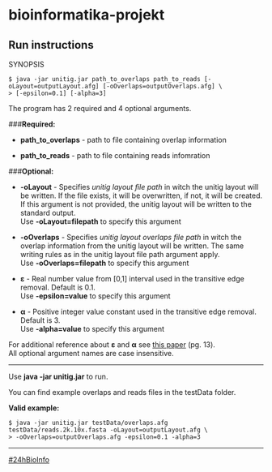 bioinformatika-projekt
======================

Run instructions
---------------------

SYNOPSIS
```shell
$ java -jar unitig.jar path_to_overlaps path_to_reads [-oLayout=outputLayout.afg] [-oOverlaps=outputOverlaps.afg] \
> [-epsilon=0.1] [-alpha=3]
```

The program has 2 required and 4 optional arguments.

###**Required:**

* **path_to_overlaps** -  path to file containing overlap information

* **path_to_reads**    -  path to file containing reads infomration

###**Optional:**

* **-oLayout**   -  Specifies *unitig layout file path* in witch the unitig layout will be written. If the file exists, it will be overwritten, if not, it will be created. If this argument is not provided, the unitig layout will be written to the standard output.
<br />Use **-oLayout=filepath** to specify this argument

* **-oOverlaps** -  Specifies *unitig layout overlaps file path* in witch the overlap information from the unitig layout will be written. The same writing rules as in the unitig layout file path argument apply. 
<br />Use **-oOverlaps=filepath** to specify this argument

* **ε**          -  Real number value from [0,1] interval used in the transitive edge removal. Default is 0.1.
<br />Use **-epsilon=value** to specify this argument

* **α**          -  Positive integer value constant used in the transitive edge removal. Default is 3.
<br />Use **-alpha=value** to specify this argument

For additional reference about **ε** and **α** see [this paper](http://citeseerx.ist.psu.edu/viewdoc/download?doi=10.1.1.37.9658&rep=rep1&type=pdf) (pg. 13).
<br />All optional argument names are case insensitive.

-----------------------------------
Use **java -jar unitig.jar** to run.

You can find example overlaps and reads files in the testData folder.

**Valid example:**
```shell
$ java -jar unitig.jar testData/overlaps.afg testData/reads.2k.10x.fasta -oLayout=outputLayout.afg \
> -oOverlaps=outputOverlaps.afg -epsilon=0.1 -alpha=3
```

-----------------------------------
[#24hBioInfo](https://www.facebook.com/24hprojectchallenge "Check out the construction of this awesome project!")

